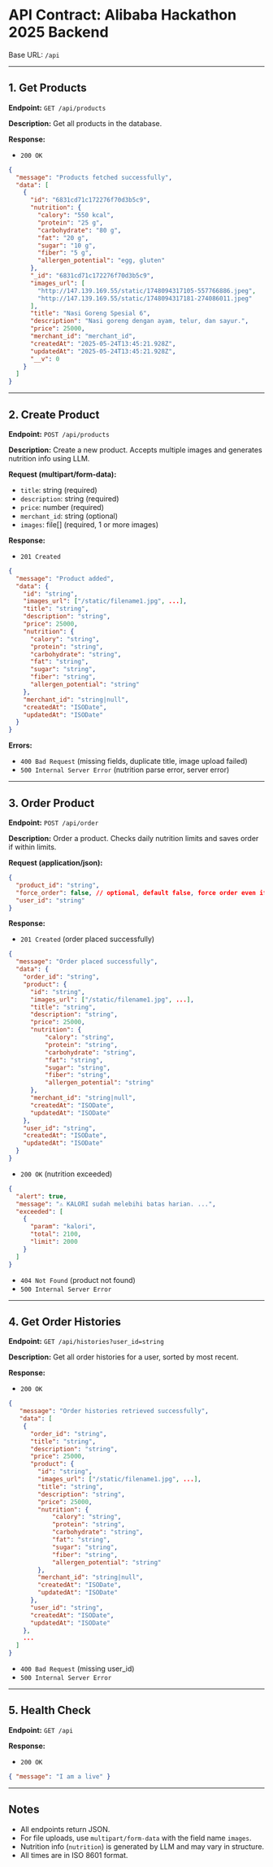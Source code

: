 # API Contract: Alibaba Hackathon 2025 Backend

Base URL: `/api`

---

## 1. Get Products

**Endpoint:** `GET /api/products`

**Description:**
Get all products in the database.

**Response:**

- `200 OK`

```json
{
  "message": "Products fetched successfully",
  "data": [
    {
      "id": "6831cd71c172276f70d3b5c9",
      "nutrition": {
        "calory": "550 kcal",
        "protein": "25 g",
        "carbohydrate": "80 g",
        "fat": "20 g",
        "sugar": "10 g",
        "fiber": "5 g",
        "allergen_potential": "egg, gluten"
      },
      "_id": "6831cd71c172276f70d3b5c9",
      "images_url": [
        "http://147.139.169.55/static/1748094317105-557766886.jpeg",
        "http://147.139.169.55/static/1748094317181-274086011.jpeg"
      ],
      "title": "Nasi Goreng Spesial 6",
      "description": "Nasi goreng dengan ayam, telur, dan sayur.",
      "price": 25000,
      "merchant_id": "merchant_id",
      "createdAt": "2025-05-24T13:45:21.928Z",
      "updatedAt": "2025-05-24T13:45:21.928Z",
      "__v": 0
    }
  ]
}
```

---

## 2. Create Product

**Endpoint:** `POST /api/products`

**Description:**
Create a new product. Accepts multiple images and generates nutrition info using LLM.

**Request (multipart/form-data):**

- `title`: string (required)
- `description`: string (required)
- `price`: number (required)
- `merchant_id`: string (optional)
- `images`: file[] (required, 1 or more images)

**Response:**

- `201 Created`

```json
{
  "message": "Product added",
  "data": {
    "id": "string",
    "images_url": ["/static/filename1.jpg", ...],
    "title": "string",
    "description": "string",
    "price": 25000,
    "nutrition": {
      "calory": "string",
      "protein": "string",
      "carbohydrate": "string",
      "fat": "string",
      "sugar": "string",
      "fiber": "string",
      "allergen_potential": "string"
    },
    "merchant_id": "string|null",
    "createdAt": "ISODate",
    "updatedAt": "ISODate"
  }
}
```

**Errors:**

- `400 Bad Request` (missing fields, duplicate title, image upload failed)
- `500 Internal Server Error` (nutrition parse error, server error)

---

## 3. Order Product

**Endpoint:** `POST /api/order`

**Description:**
Order a product. Checks daily nutrition limits and saves order if within limits.

**Request (application/json):**

```json
{
  "product_id": "string",
  "force_order": false, // optional, default false, force order even if nutrition limits exceeded
  "user_id": "string"
}
```

**Response:**

- `201 Created` (order placed successfully)

````json
{
  "message": "Order placed successfully",
  "data": {
    "order_id": "string",
    "product": {
      "id": "string",
      "images_url": ["/static/filename1.jpg", ...],
      "title": "string",
      "description": "string",
      "price": 25000,
      "nutrition": {
          "calory": "string",
          "protein": "string",
          "carbohydrate": "string",
          "fat": "string",
          "sugar": "string",
          "fiber": "string",
          "allergen_potential": "string"
      },
      "merchant_id": "string|null",
      "createdAt": "ISODate",
      "updatedAt": "ISODate"
    },
    "user_id": "string",
    "createdAt": "ISODate",
    "updatedAt": "ISODate"
  }
}
````

- `200 OK` (nutrition exceeded)

```json
{
  "alert": true,
  "message": "⚠️ KALORI sudah melebihi batas harian. ...",
  "exceeded": [
    {
      "param": "kalori",
      "total": 2100,
      "limit": 2000
    }
  ]
}
```

- `404 Not Found` (product not found)
- `500 Internal Server Error`

---

## 4. Get Order Histories

**Endpoint:** `GET /api/histories?user_id=string`

**Description:**
Get all order histories for a user, sorted by most recent.

**Response:**

- `200 OK`

```json
{
   "message": "Order histories retrieved successfully",
   "data": [
    {
      "order_id": "string",
      "title": "string",
      "description": "string",
      "price": 25000,
      "product": {
        "id": "string",
        "images_url": ["/static/filename1.jpg", ...],
        "title": "string",
        "description": "string",
        "price": 25000,
        "nutrition": {
            "calory": "string",
            "protein": "string",
            "carbohydrate": "string",
            "fat": "string",
            "sugar": "string",
            "fiber": "string",
            "allergen_potential": "string"
        },
        "merchant_id": "string|null",
        "createdAt": "ISODate",
        "updatedAt": "ISODate"
      },
      "user_id": "string",
      "createdAt": "ISODate",
      "updatedAt": "ISODate"
    },
    ...
  ]
}
```

- `400 Bad Request` (missing user_id)
- `500 Internal Server Error`

---

## 5. Health Check

**Endpoint:** `GET /api`

**Response:**

- `200 OK`

```json
{ "message": "I am a live" }
```

---

## Notes

- All endpoints return JSON.
- For file uploads, use `multipart/form-data` with the field name `images`.
- Nutrition info (`nutrition`) is generated by LLM and may vary in structure.
- All times are in ISO 8601 format.
